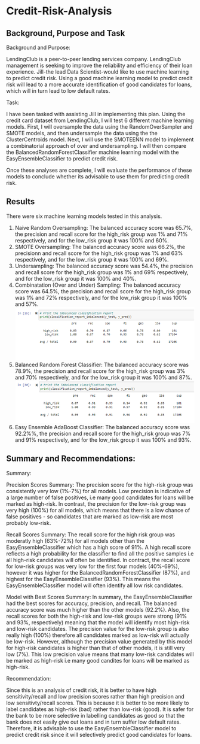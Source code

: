 # Credit-Risk-Analysis

## Background, Purpose and Task

Background and Purpose: 

LendingClub is a peer-to-peer lending services company. LendingClub management is seeking to improve the reliability and efficiency of their loan experience. Jill-the lead Data Scientist-would like to use machine learning to predict credit risk. Using a good machine learning model to predict credit risk will lead to a more accurate identification of good candidates for loans, which will in turn lead to low default rates. 

Task:

I have been tasked with assisting Jill in implementing this plan. Using the credit card dataset from LendingClub, I will test 6 different machine learning models. First, I will oversample the data using the RandomOverSampler and SMOTE models, and then undersample the data using the the ClusterCentroids model. Next, I will use the SMOTEENN model to implement a combinatorial approach of over and undersampling. I will then compare the BalancedRandomForestClassifier machine learning model with the EasyEnsembleClassifier to predict credit risk.

Once these analyses are complete, I will evaluate the performance of these models to conclude whether its advisable to use them for predicting credit risk. 

## Results
There were six machine learning models tested in this analysis.

1. Naive Random Oversampling: The balanced accuracy score was 65.7%, the precision and recall score for the high_risk group was 1% and 71% respectively, and for the low_risk group it was 100% and 60%.
2. SMOTE Oversampling: The balanced accuracy score was 66.2%, the precisionn and recall score for the high_risk group was 1% and 63% respectively, and for the low_risk group it was 100% and 69%.
3. Undersampling: The balanced accuracy score was 54.4%, the precision and recall score for the high_risk group was 1% and 69% respectively, and for the low_risk group it was 100% and 40%.
4. Combinatation (Over and Under) Sampling: The balanced accuracy score was 64.5%, the precision and recall score for the high_risk group was 1% and 72% respectively, and for the low_risk group it was 100% and 57%.
![](randomforest.png)
6. Balanced Random Forest Classifier: The balanced accuracy score was 78.9%, the precision and recall score for the high_risk group was 3% and 70% respectively, and for the low_risk group it was 100% and 87%.
![](classifier.png)
8. Easy Ensemble AdaBoost Classifier:  The balanced accuracy score was 92.2%%, the precision and recall score for the high_risk group was 7% and 91% respectively, and for the low_risk group it was 100% and 93%.

## Summary and Recommendations:

Summary: 

Precision Scores Summary:
The precision score for the high-risk group was consistently very low (1%-7%) for all models. Low precision is indicative of a large number of false positives, i.e many good candidates for loans will be marked as high-risk. In contrast, the precision for the low-risk group was very high (100%) for all models, which means that there is a low chance of false positives - so candidates that are marked as low-risk are most probably low-risk. 

Recall Scores Summary:
The recall score for the high risk group was moderatly high (63%-72%) for all models other than the EasyEnsembleClassifier which has a high score of 91%. A high recall score reflects a high probability for the classifier to find all the positive samples i.e all high-risk candidates will often be identified. In contract, the recall score for low-risk groups was very low for the first four models (40%-69%), however it was higher for the BalancedRandomForestClassifier (87%), and highest for the EasyEnsembleClassifier (93%). This means the EasyEnsembleClassifier model will often identify all low risk candidates.

Model with Best Scores Summary:
In summary, the EasyEnsembleClassifier had the best scores for accuracy, precision, and recall. The balanced accuracy score was much higher than the other models (92.2%). Also, the recall scores for both the high-risk and low-risk groups were strong (91% and 93%, respectively) meaning that the model will identify most high-risk and low-risk candidates. The precision value for the low-risk group is also really high (100%) therefore all candidates marked as low-risk will actually be low-risk. However, although the precision value generated by this model for high-risk candidates is higher than that of other models, it is still very low (7%). This low precision value means that many low-risk candidates will be marked as high-risk i.e many good candites for loans will be marked as high-risk. 

Recommendation:

Since this is an analysis of credit risk, it is better to have high sensitivity/recall and low precision scores rather than high precision and low sensitivty/recall scores. This is because it is better to be more likely to label candidates as high-risk (bad) rather than low-risk (good). It is safer for the bank to be more selective in labelling candidates as good so that the bank does not easily give out loans and in turn suffer low default rates. Therefore, it is advisable to use the EasyEnsembleClassifier model to predict credit risk since it will selectively predict good candidates for loans. 



